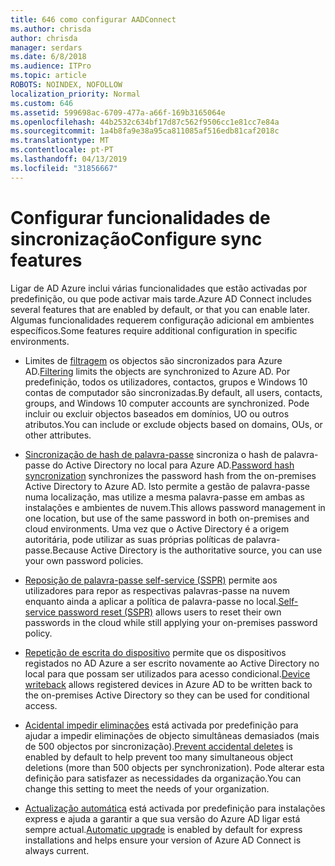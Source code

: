```yaml
---
title: 646 como configurar AADConnect
ms.author: chrisda
author: chrisda
manager: serdars
ms.date: 6/8/2018
ms.audience: ITPro
ms.topic: article
ROBOTS: NOINDEX, NOFOLLOW
localization_priority: Normal
ms.custom: 646
ms.assetid: 599698ac-6709-477a-a66f-169b3165064e
ms.openlocfilehash: 44b2532c634bf17d87c562f9506cc1e81cc7e84a
ms.sourcegitcommit: 1a4b8fa9e38a95ca811085af516edb81caf2018c
ms.translationtype: MT
ms.contentlocale: pt-PT
ms.lasthandoff: 04/13/2019
ms.locfileid: "31856667"
---
```

# <a name="configure-sync-features"></a><span data-ttu-id="4a1c8-102">Configurar funcionalidades de sincronização</span><span class="sxs-lookup"><span data-stu-id="4a1c8-102">Configure sync features</span></span>

<span data-ttu-id="4a1c8-103">Ligar de AD Azure inclui várias funcionalidades que estão activadas por predefinição, ou que pode activar mais tarde.</span><span class="sxs-lookup"><span data-stu-id="4a1c8-103">Azure AD Connect includes several features that are enabled by default, or that you can enable later.</span></span> <span data-ttu-id="4a1c8-104">Algumas funcionalidades requerem configuração adicional em ambientes específicos.</span><span class="sxs-lookup"><span data-stu-id="4a1c8-104">Some features require additional configuration in specific environments.</span></span>

- <span data-ttu-id="4a1c8-105">Limites de [filtragem](https://docs.microsoft.com/azure/active-directory/connect/active-directory-aadconnectsync-configure-filtering) os objectos são sincronizados para Azure AD.</span><span class="sxs-lookup"><span data-stu-id="4a1c8-105">[Filtering](https://docs.microsoft.com/azure/active-directory/connect/active-directory-aadconnectsync-configure-filtering) limits the objects are synchronized to Azure AD.</span></span> <span data-ttu-id="4a1c8-106">Por predefinição, todos os utilizadores, contactos, grupos e Windows 10 contas de computador são sincronizadas.</span><span class="sxs-lookup"><span data-stu-id="4a1c8-106">By default, all users, contacts, groups, and Windows 10 computer accounts are synchronized.</span></span> <span data-ttu-id="4a1c8-107">Pode incluir ou excluir objectos baseados em domínios, UO ou outros atributos.</span><span class="sxs-lookup"><span data-stu-id="4a1c8-107">You can include or exclude objects based on domains, OUs, or other attributes.</span></span>

- <span data-ttu-id="4a1c8-108">[Sincronização de hash de palavra-passe](https://docs.microsoft.com/azure/active-directory/connect/active-directory-aadconnectsync-implement-password-hash-synchronization) sincroniza o hash de palavra-passe do Active Directory no local para Azure AD.</span><span class="sxs-lookup"><span data-stu-id="4a1c8-108">[Password hash syncronization](https://docs.microsoft.com/azure/active-directory/connect/active-directory-aadconnectsync-implement-password-hash-synchronization) synchronizes the password hash from the on-premises Active Directory to Azure AD.</span></span> <span data-ttu-id="4a1c8-109">Isto permite a gestão de palavra-passe numa localização, mas utilize a mesma palavra-passe em ambas as instalações e ambientes de nuvem.</span><span class="sxs-lookup"><span data-stu-id="4a1c8-109">This allows password management in one location, but use of the same password in both on-premises and cloud environments.</span></span> <span data-ttu-id="4a1c8-110">Uma vez que o Active Directory é a origem autoritária, pode utilizar as suas próprias políticas de palavra-passe.</span><span class="sxs-lookup"><span data-stu-id="4a1c8-110">Because Active Directory is the authoritative source, you can use your own password policies.</span></span>

- <span data-ttu-id="4a1c8-111">[Reposição de palavra-passe self-service (SSPR)](https://docs.microsoft.com/azure/active-directory/authentication/quickstart-sspr) permite aos utilizadores para repor as respectivas palavras-passe na nuvem enquanto ainda a aplicar a política de palavra-passe no local.</span><span class="sxs-lookup"><span data-stu-id="4a1c8-111">[Self-service password reset (SSPR)](https://docs.microsoft.com/azure/active-directory/authentication/quickstart-sspr) allows users to reset their own passwords in the cloud while still applying your on-premises password policy.</span></span>

- <span data-ttu-id="4a1c8-112">[Repetição de escrita do dispositivo](https://docs.microsoft.com/azure/active-directory/connect/active-directory-aadconnect-feature-device-writeback) permite que os dispositivos registados no AD Azure a ser escrito novamente ao Active Directory no local para que possam ser utilizados para acesso condicional.</span><span class="sxs-lookup"><span data-stu-id="4a1c8-112">[Device writeback](https://docs.microsoft.com/azure/active-directory/connect/active-directory-aadconnect-feature-device-writeback) allows registered devices in Azure AD to be written back to the on-premises Active Directory so they can be used for conditional access.</span></span>

- <span data-ttu-id="4a1c8-113">[Acidental impedir eliminações](https://docs.microsoft.com/azure/active-directory/connect/active-directory-aadconnectsync-feature-prevent-accidental-deletes) está activada por predefinição para ajudar a impedir eliminações de objecto simultâneas demasiados (mais de 500 objectos por sincronização).</span><span class="sxs-lookup"><span data-stu-id="4a1c8-113">[Prevent accidental deletes](https://docs.microsoft.com/azure/active-directory/connect/active-directory-aadconnectsync-feature-prevent-accidental-deletes) is enabled by default to help prevent too many simultaneous object deletions (more than 500 objects per synchronization).</span></span> <span data-ttu-id="4a1c8-114">Pode alterar esta definição para satisfazer as necessidades da organização.</span><span class="sxs-lookup"><span data-stu-id="4a1c8-114">You can change this setting to meet the needs of your organization.</span></span>

- <span data-ttu-id="4a1c8-115">[Actualização automática](https://docs.microsoft.com/azure/active-directory/connect/active-directory-aadconnect-feature-automatic-upgrade) está activada por predefinição para instalações express e ajuda a garantir a que sua versão do Azure AD ligar está sempre actual.</span><span class="sxs-lookup"><span data-stu-id="4a1c8-115">[Automatic upgrade](https://docs.microsoft.com/azure/active-directory/connect/active-directory-aadconnect-feature-automatic-upgrade) is enabled by default for express installations and helps ensure your version of Azure AD Connect is always current.</span></span>
